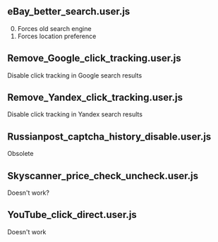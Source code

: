 ## eBay\_better\_search.user.js ##

0. Forces old search engine
0. Forces location preference

## Remove\_Google\_click\_tracking.user.js ##

Disable click tracking in Google search results

## Remove\_Yandex\_click\_tracking.user.js ##

Disable click tracking in Yandex search results

## Russianpost\_captcha\_history\_disable.user.js ##

Obsolete

## Skyscanner\_price\_check\_uncheck.user.js ##

Doesn't work?

## YouTube\_click\_direct.user.js ##

Doesn't work
